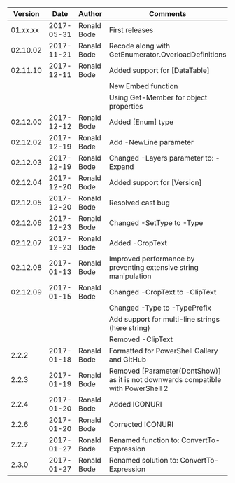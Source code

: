 |Version |Date      |Author      |Comments|
|--------|----------|------------|--------|
|01.xx.xx|2017-05-31|Ronald Bode |First releases|
|02.10.02|2017-11-21|Ronald Bode |Recode along with GetEnumerator.OverloadDefinitions|
|02.11.10|2017-12-11|Ronald Bode |Added support for [DataTable]|
|        |          |            |New Embed function|
|        |          |            |Using Get-Member for object properties|
|02.12.00|2017-12-12|Ronald Bode |Added [Enum] type|
|02.12.02|2017-12-19|Ronald Bode |Add -NewLine parameter|
|02.12.03|2017-12-19|Ronald Bode |Changed -Layers parameter to: -Expand|
|02.12.04|2017-12-20|Ronald Bode |Added support for [Version]|
|02.12.05|2017-12-20|Ronald Bode |Resolved cast bug|
|02.12.06|2017-12-23|Ronald Bode |Changed -SetType to -Type|
|02.12.07|2017-12-23|Ronald Bode |Added -CropText|
|02.12.08|2017-01-13|Ronald Bode |Improved performance by preventing extensive string manipulation
|02.12.09|2017-01-15|Ronald Bode |Changed -CropText to -ClipText|
|        |          |            |Changed -Type to -TypePrefix|
|        |          |            |Add support for multi-line strings (here string)|
|        |          |            |Removed -ClipText|
|   2.2.2|2017-01-18|Ronald Bode |Formatted for PowerShell Gallery and GitHub|
|   2.2.3|2017-01-19|Ronald Bode |Removed [Parameter(DontShow)] as it is not downwards compatible with PowerShell 2|
|   2.2.4|2017-01-20|Ronald Bode |Added ICONURI|
|   2.2.6|2017-01-20|Ronald Bode |Corrected ICONURI|
|   2.2.7|2017-01-27|Ronald Bode |Renamed function to: ConvertTo-Expression|
|   2.3.0|2017-01-27|Ronald Bode |Renamed solution to: ConvertTo-Expression|
